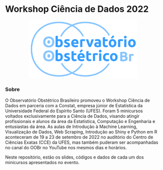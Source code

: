 # Workshop Ciência de Dados 2022

<p align="center">
  <img src="docs/logo.png" width="350" title="hover text">
</p>

### Sobre

O Observatório Obstétrico Brasileiro promoveu o Workshop Ciência de Dados em parceria com a Constat, empresa júnior de Estatística da Universidade Federal do Espírito Santo (UFES). Foram 5 minicursos voltados exclusivamente para a Ciência de Dados, visando atingir profissionais e alunos da área da Estatística, Computação e Engenharia e entusiastas da área. As aulas de Introdução à Machine Learning, Visualização de Dados, Web Scraping, Introdução ao Shiny e Python em R aconteceram de 19 a 23 de setembro de 2022 no auditório do Centro de Ciências Exatas (CCE) da UFES, mas também puderam ser acompanhadas no canal do OOBr no YouTube nos mesmos dias e horários.

Neste repositório, estão os slides, códigos e dados de cada um dos minicursos apresentados no evento.
